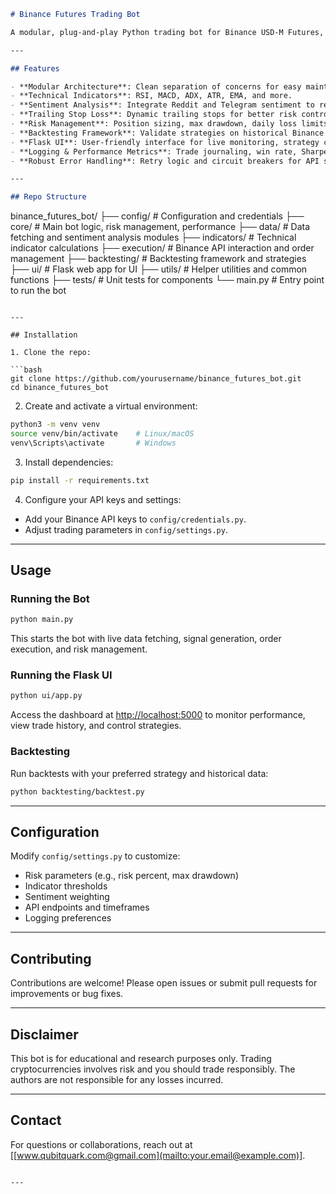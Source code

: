 ```markdown
# Binance Futures Trading Bot

A modular, plug-and-play Python trading bot for Binance USD-M Futures, featuring technical indicators, multi-source sentiment analysis (Reddit & Telegram), trailing stops, risk management, and backtesting capabilities — all wrapped in a Flask-based web UI.

---

## Features

- **Modular Architecture**: Clean separation of concerns for easy maintenance and scalability.
- **Technical Indicators**: RSI, MACD, ADX, ATR, EMA, and more.
- **Sentiment Analysis**: Integrate Reddit and Telegram sentiment to refine trading signals.
- **Trailing Stop Loss**: Dynamic trailing stops for better risk control.
- **Risk Management**: Position sizing, max drawdown, daily loss limits, and circuit breakers.
- **Backtesting Framework**: Validate strategies on historical Binance futures data.
- **Flask UI**: User-friendly interface for live monitoring, strategy control, and reporting.
- **Logging & Performance Metrics**: Trade journaling, win rate, Sharpe ratio, and real-time dashboards.
- **Robust Error Handling**: Retry logic and circuit breakers for API stability.

---

## Repo Structure

```

binance\_futures\_bot/
├── config/                 # Configuration and credentials
├── core/                   # Main bot logic, risk management, performance
├── data/                   # Data fetching and sentiment analysis modules
├── indicators/             # Technical indicator calculations
├── execution/              # Binance API interaction and order management
├── backtesting/            # Backtesting framework and strategies
├── ui/                     # Flask web app for UI
├── utils/                  # Helper utilities and common functions
├── tests/                  # Unit tests for components
└── main.py                 # Entry point to run the bot

````

---

## Installation

1. Clone the repo:

```bash
git clone https://github.com/yourusername/binance_futures_bot.git
cd binance_futures_bot
````

2. Create and activate a virtual environment:

```bash
python3 -m venv venv
source venv/bin/activate    # Linux/macOS
venv\Scripts\activate       # Windows
```

3. Install dependencies:

```bash
pip install -r requirements.txt
```

4. Configure your API keys and settings:

* Add your Binance API keys to `config/credentials.py`.
* Adjust trading parameters in `config/settings.py`.

---

## Usage

### Running the Bot

```bash
python main.py
```

This starts the bot with live data fetching, signal generation, order execution, and risk management.

### Running the Flask UI

```bash
python ui/app.py
```

Access the dashboard at [http://localhost:5000](http://localhost:5000) to monitor performance, view trade history, and control strategies.

### Backtesting

Run backtests with your preferred strategy and historical data:

```bash
python backtesting/backtest.py
```

---

## Configuration

Modify `config/settings.py` to customize:

* Risk parameters (e.g., risk percent, max drawdown)
* Indicator thresholds
* Sentiment weighting
* API endpoints and timeframes
* Logging preferences

---

## Contributing

Contributions are welcome! Please open issues or submit pull requests for improvements or bug fixes.

---

## Disclaimer

This bot is for educational and research purposes only. Trading cryptocurrencies involves risk and you should trade responsibly. The authors are not responsible for any losses incurred.

---

## Contact

For questions or collaborations, reach out at \[[www.qubitquark.com@gmail.com](mailto:your.email@example.com)].

```

---
